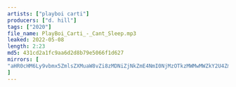 ```yaml
---
artists: ["playboi carti"]
producers: ["d. hill"]
tags: ["2020"]
file_name: PlayBoi_Carti_-_Cant_Sleep.mp3
leaked: 2022-05-08
length: 2:23
md5: 431cd2a1fc9aa6d2d8b79e5066f1d627
mirrors: [
"aHR0cHM6Ly9vbmx5ZmlsZXMuaW8vZi8zMDNiZjNkZmE4NmI0NjMzOTkzMWMwMWZkY2U4ZmMxOQ=="
]
---
```


